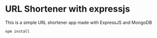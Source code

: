 # URL Shortener with expressjs
 This is a simple URL shortener app made with ExpressJS and MongoDB

```
npm install
```

